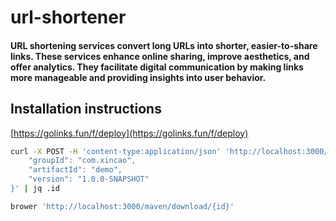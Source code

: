 # url-shortener

#### URL shortening services convert long URLs into shorter, easier-to-share links. These services enhance online sharing, improve aesthetics, and offer analytics. They facilitate digital communication by making links more manageable and providing insights into user behavior.

## Installation instructions

[https://golinks.fun/f/deploy](https://golinks.fun/f/deploy)

```bash
curl -X POST -H 'content-type:application/json' 'http://localhost:3000/maven/generate' -d '{
    "groupId": "com.xincao",
    "artifactId": "demo",
    "version": "1.0.0-SNAPSHOT"
}' | jq .id
```

```bash
brower 'http://localhost:3000/maven/download/{id}'
```
